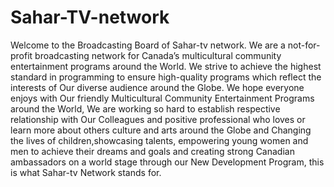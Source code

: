 # Sahar-TV-network
Welcome to the Broadcasting Board of Sahar-tv network. We are a not-for-profit broadcasting network for Canada’s multicultural community entertainment programs around the World. We strive to achieve the highest standard in programming to ensure high-quality programs which reflect the interests of Our diverse audience around the Globe.
We hope everyone enjoys with Our friendly Multicultural Community Entertainment Programs around the World, We are working so hard to establish respective relationship with Our Colleagues and positive professional who loves or learn more about others culture and arts around the Globe and Changing the lives of children,showcasing talents, empowering young women and men to achieve their dreams and goals and creating strong Canadian ambassadors on a world stage through our New Development Program, this is what Sahar-tv Network stands for.
